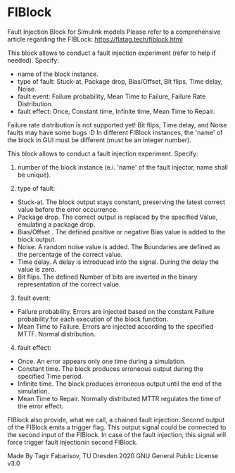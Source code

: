 # FIBlock
Fault Injection Block for Simulink models
Please refer to a comprehensive article regarding the FIBLock: https://flatag.tech/fiblock.html

This block allows to conduct a fault injection experiment (refer to help if needed).
Specify:
- name of the block instance.
- type of fault: Stuck-at, Package drop, Bias/Offset, Bit flips, Time delay, Noise.
- fault event: Failure probability, Mean Time to Failure, Failure Rate Distribution.
- fault effect: Once, Constant time, Infinite time, Mean Time to Repair.

Failure rate distribution is not supported yet!
Bit flips, Time delay, and Noise faults may have some bugs :D
In different FIBlock instances, the 'name' of the block in GUI must be different (must be an integer number).

This block allows to conduct a fault injection experiment.
Specify:
1) number of the block instance (e.i. 'name' of the fault injector, name shall be unique).

2) type of fault: 
- Stuck-at. The block output stays constant, preserving the latest correct value before the error occurrence.
- Package drop. The correct output is replaced by the specified Value, emulating a package drop.
- Bias/Offset . The defined positive or negative Bias value is added to the block output.
- Noise. A random noise value is added. The Boundaries are defined as the percentage of the correct value.
- Time delay. A delay is introduced into the signal. During the delay the value is zero.
- Bit flips. The defined Number of bits are inverted in the binary representation of the correct value.

3) fault event: 
- Failure probability. Errors are injected based on the constant Failure probability for each execution of the block function.
- Mean Time to Failure. Errors are injected according to the specified MTTF. Normal distribution.

4) fault effect: 
- Once. An error appears only one time during a simulation.
- Constant time. The block produces erroneous output during the specified Time period.
- Infinite time. The block produces erroneous output until the end of the simulation.
- Mean Time to Repair. Normally distributed MTTR regulates the time of the error effect.

FIBlock also provide, what we call, a chained fault injection.
Second output of the FIBlock emits a trigger flag. 
This output signal could be connected to the second input of the FIBlock. 
In case of the fault injection, this signal will force trigger fault injectionin second FIBlock.

Made By Tagir Fabarisov, TU Dresden 2020
GNU General Public License v3.0
